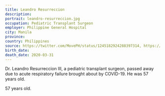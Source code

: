 ```yaml
---
title: Leandro Resurreccion
description: 
portrait: leandro-resurreccion.jpg
occupation: Pediatric Transplant Surgeon
employer: Philippine General Hospital
city: Manila
province: 
country: Philippines
source: https://twitter.com/MovePH/status/1245182924288397314, https://www.rappler.com/nation/256539-son-writes-tribute-doctor-dies-coronavirus, https://www.gmanetwork.com/news/news/metro/732047/pediatric-transplant-surgeon-succumbs-to-covid-19/story/
birth_date: 
death_date: 2020-03-31
---
```


Dr. Leandro Resurreccion III, a pediatric transplant surgeon, passed away due to acute respiratory failure brought about by COVID-19. He was 57 years old.

57 years old.